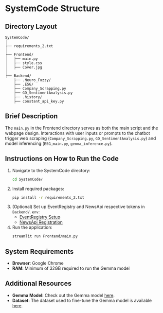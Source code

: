 
# SystemCode Structure

## Directory Layout
```
SystemCode/
│
├── requirements_2.txt
│
├── Frontend/
│   ├── main.py
│   ├── style.css
│   ├── Cover.jpg
│
├── Backend/
    ├── .Neuro_Fuzzy/
    ├── .ESG/
    ├── Company_Scrapping.py
    ├── GD_SentimentAnalysis.py
    ├── .history/
    ├── constant_api_key.py
```

## Brief Description
The `main.py` in the Frontend directory serves as both the main script and the webpage design. Interactions with user inputs or prompts to the chatbot trigger web scraping (`Company_Scrapping.py`, `GD_SentimentAnalysis.py`) and model inferencing (`ESG_main.py`, `gemma_inference.py`).

## Instructions on How to Run the Code

1. Navigate to the SystemCode directory:
   ```bash
   cd SystemCode/
   ```
2. Install required packages:
   ```bash
   pip install -r requirements_2.txt
   ```
3. (Optional) Set up EventRegistry and NewsApi respective tokens in `Backend/.env`:
   - [EventRegistry Setup](https://eventregistry.org/)
   - [NewsApi Registration](https://newsapi.org/register)
4. Run the application:
   ```bash
   streamlit run Frontend/main.py
   ```

## System Requirements

- **Browser**: Google Chrome
- **RAM**: Minimum of 32GB required to run the Gemma model

## Additional Resources

- **Gemma Model**: Check out the Gemma model [here](https://huggingface.co/yatharth97/yatharth-gemma-2b-it-isa-v2).
- **Dataset**: The dataset used to fine-tune the Gemma model is available [here](https://huggingface.co/datasets/yatharth97/isa_gemma).

